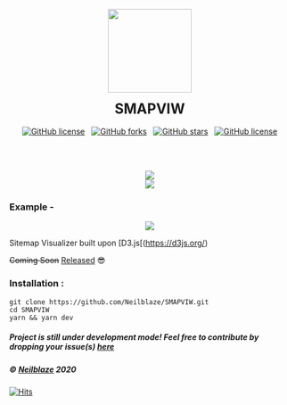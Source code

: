 <p align="center">
  <img src="https://raw.githubusercontent.com/Neilblaze/SVG-store/master/accessories/arrow.png" width="150px">
  <br>
<div align="center">
  <font style="font-size:25px"> <b>SMAPVIW</b> </font>
  <br> <br><a href="https://github.com/Neilblaze/SMAPVIW/blob/master/LICENSE"><img alt="GitHub license" src="https://img.shields.io/github/license/Neilblaze/SMAPVIW"></a> &nbsp; <a href="https://github.com/Neilblaze/SMAPVIW/network"><img alt="GitHub forks" src="https://img.shields.io/github/forks/Neilblaze/SMAPVIW"></a> &nbsp; <a href="https://github.com/Neilblaze/SMAPVIW/stargazers"><img alt="GitHub stars" src="https://img.shields.io/github/stars/Neilblaze/SMAPVIW"></a> &nbsp; <a href="https://github.com/Neilblaze/SMAPVIW/blob/master/LICENSE"><img alt="GitHub license" src="https://img.shields.io/github/license/Neilblaze/SMAPVIW"></a>
</div>

<br><br>
<p align="center">
  <img src="https://raw.githubusercontent.com/Neilblaze/SVG-store/master/accessories/Smapviw%20snaps/D1.png">
  <br>
  <img src="https://raw.githubusercontent.com/Neilblaze/SVG-store/master/accessories/Smapviw%20snaps/D2.png">
</p>

### Example -

<p align="center">
  <img src="https://raw.githubusercontent.com/Neilblaze/SMAPVIW/master/public/REC2x.gif">
</p>

Sitemap Visualizer built upon [D3.js[(https://d3js.org/)

~~Coming Soon~~ [Released](https://github.com/Neilblaze/SMAPVIW/releases/tag/v1.0) 😎


### Installation :

```
git clone https://github.com/Neilblaze/SMAPVIW.git
cd SMAPVIW
yarn && yarn dev
```

##### Project is still under development mode! Feel free to contribute by dropping your issue(s) [here](https://github.com/Neilblaze/SMAPVIW/issues)
##### © [Neilblaze](neilblaze.live) 2020

[![Hits](https://hits.seeyoufarm.com/api/count/incr/badge.svg?url=https%3A%2F%2Fgithub.com%2FNeilblaze%2FSMAPVIW)](https://hits.seeyoufarm.com)
